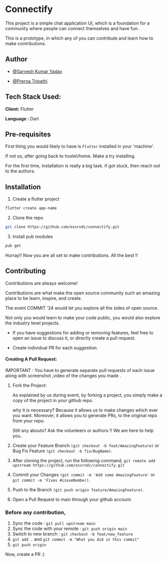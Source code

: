 
# Connectify

This project is a simple chat application UI, which is a foundation for a community where people can connect themselves and have fun. 

This is a prototype, in which any of you can contribute and learn how to make contributions.




## Author

- [@Sarvesh Kumar Yadav](https://www.github.com/Astroxphiliauxx)

- [@Prerna Tripathi](https://www.github.com/prerna12s)


## Tech Stack  Used:

**Client:** Flutter

**Language :** Dart


## Pre-requisites

First thing you would likely to have is `Flutter` installed in your 'machine'.

If not so, after going back to hostel/home. Make a try installing.

For the first time, installation is really a big task. if got stuck, then reach out to the authors.
## Installation

1. Create  a flutter project
```sh
flutter create app-name
```
2. Clone the repo

```sh
git clone https://github.com/ossrndc/connectify.git
```

3. Install pub modules

```sh
pub get
```

Hurray!! Now you are all set to make contributions. All the best !!
## Contributing

Contributions are always welcome!

Contributions are what make the open source community such an amazing place to be learn, inspire, and create.

The event COMMIT '24 would let you explore all the sides of open source.

Not only you would learn to make your code public, you would also explore the industry level projects.

- If you have suggestions for adding or removing features, feel free to open an issue to discuss it, or directly create a pull request.

- Create individual PR for each suggestion.

#### Creating A Pull Request:
IMPORTANT : You have to generate separate pull requests of each issue along with screenshot ,video of the changes you made .

1. Fork the Project:

      As explained by us during event, by forking a project, you simply make a copy of the project in your github repo.

      why it is necessary? Because it allows us to make changes which ever you want. Moreover, it allows you to generate PRs, to the original repo from your repo.

      Still any abouts? Ask the volunteers or authors !! We are here to help you.


2. Create your Feature Branch `(git checkout -b feat/AmazingFeature)` or Bug Fix Feature `(git checkout -b fix/BugName)`.

3. After cloning the project, run the following command, `git remote add upstream https://github.com/ossrndc/connectify.git`

4. Commit your Changes `(git commit -m 'Add some AmazingFeature'` or `git commit -m 'Fixes #issueNumber)`.

5. Push to the Branch `(git push origin feature/AmazingFeature)`.

6. Open a Pull Request to main through your github account.

### Before any contribution,

1. Sync the code : `git pull upstream main`
2. Sync the code with your remote : `git push origin main`
3. Switch to new branch : `git checkout -b feat/new_feature`
4. `git add .` and `git commit -m "What you did in this commit"`
5. `git push origin`
   
Now, create a PR :)



